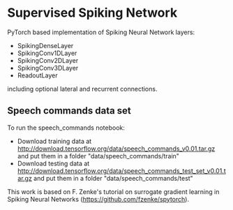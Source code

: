 # Supervised Spiking Network

PyTorch based implementation of Spiking Neural Network layers: 
* SpikingDenseLayer
* SpikingConv1DLayer
* SpikingConv2DLayer
* SpikingConv3DLayer
* ReadoutLayer

including optional lateral and recurrent connections.

## Speech commands data set

To run the speech_commands notebook:
* Download training data at http://download.tensorflow.org/data/speech_commands_v0.01.tar.gz and put them in a folder "data/speech_commands/train"
* Download testing data at http://download.tensorflow.org/data/speech_commands_test_set_v0.01.tar.gz and put them in a folder "data/speech_commands/test"

This work is based on F. Zenke's tutorial on surrogate gradient learning in Spiking Neural Networks (https://github.com/fzenke/spytorch).